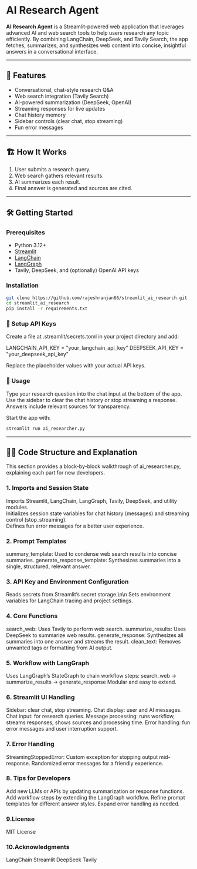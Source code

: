 # AI Research Agent

**AI Research Agent** is a Streamlit-powered web application that leverages advanced AI and web search tools to help users research any topic efficiently. By combining LangChain, DeepSeek, and Tavily Search, the app fetches, summarizes, and synthesizes web content into concise, insightful answers in a conversational interface.

---

## 🚀 Features

- Conversational, chat-style research Q&A
- Web search integration (Tavily Search)
- AI-powered summarization (DeepSeek, OpenAI)
- Streaming responses for live updates
- Chat history memory
- Sidebar controls (clear chat, stop streaming)
- Fun error messages

---

## 🏗️ How It Works

1. User submits a research query.
2. Web search gathers relevant results.
3. AI summarizes each result.
4. Final answer is generated and sources are cited.

---

## 🛠️ Getting Started

### Prerequisites

- Python 3.12+
- [Streamlit](https://streamlit.io/)
- [LangChain](https://github.com/langchain-ai/langchain)
- [LangGraph](https://github.com/langchain-ai/langgraph)
- Tavily, DeepSeek, and (optionally) OpenAI API keys

### Installation

```bash
git clone https://github.com/rajeshranjan66/streamlit_ai_research.git
cd streamlit_ai_research
pip install -r requirements.txt
```
### 🔑 Setup API Keys
Create a file at .streamlit/secrets.toml in your project directory and add:

LANGCHAIN_API_KEY = "your_langchain_api_key"
DEEPSEEK_API_KEY = "your_deepseek_api_key"

Replace the placeholder values with your actual API keys.

### 💬 Usage
Type your research question into the chat input at the bottom of the app.
Use the sidebar to clear the chat history or stop streaming a response.
Answers include relevant sources for transparency.

Start the app with:
```bash
streamlit run ai_researcher.py
```

---
## 🧑‍💻 Code Structure and Explanation
This section provides a block-by-block walkthrough of ai_researcher.py, explaining each part for new developers.

### 1. Imports and Session State
Imports Streamlit, LangChain, LangGraph, Tavily, DeepSeek, and utility modules. <br>
Initializes session state variables for chat history (messages) and streaming control (stop_streaming).<br>
Defines fun error messages for a better user experience.<br>

### 2. Prompt Templates
   
summary_template: Used to condense web search results into concise summaries.
generate_response_template: Synthesizes summaries into a single, structured, relevant answer.

### 3. API Key and Environment Configuration
Reads secrets from Streamlit’s secret storage.\n\n
Sets environment variables for LangChain tracing and project settings.

### 4. Core Functions
   
search_web: Uses Tavily to perform web search.
summarize_results: Uses DeepSeek to summarize web results.
generate_response: Synthesizes all summaries into one answer and streams the result.
clean_text: Removes unwanted tags or formatting from AI output.

### 5. Workflow with LangGraph
   
Uses LangGraph’s StateGraph to chain workflow steps:
search_web → summarize_results → generate_response
Modular and easy to extend.

### 6. Streamlit UI Handling
    
Sidebar: clear chat, stop streaming.
Chat display: user and AI messages.
Chat input: for research queries.
Message processing: runs workflow, streams responses, shows sources and processing time.
Error handling: fun error messages and user interruption support.

### 7. Error Handling
    
StreamingStoppedError: Custom exception for stopping output mid-response.
Randomized error messages for a friendly experience.

### 8. Tips for Developers
Add new LLMs or APIs by updating summarization or response functions.
Add workflow steps by extending the LangGraph workflow.
Refine prompt templates for different answer styles.
Expand error handling as needed.

### 9.License

MIT License

### 10.Acknowledgments

LangChain
Streamlit
DeepSeek
Tavily


